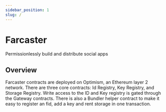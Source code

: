 ```yaml
---
sidebar_position: 1
slug: /
---
```


# Farcaster

Permissionlessly build and distribute social apps

## Overview

Farcaster contracts are deployed on Optimism, an Ethereum layer 2 network. There are three core contracts: Id Registry, Key Registry, and Storage Registry. Write access to the ID and Key registry is gated through the Gateway contracts. There is also a Bundler helper contract to make it easy to register an fid, add a key and rent storage in one transaction.

